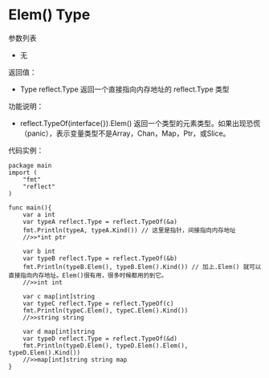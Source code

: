 # Elem() Type

参数列表

- 无

返回值：

- Type reflect.Type 返回一个直接指向内存地址的 reflect.Type 类型

功能说明：

- reflect.TypeOf(interface{}).Elem() 返回一个类型的元素类型。如果出现恐慌（panic），表示变量类型不是Array，Chan，Map，Ptr，或Slice。

代码实例：
	
	package main
	import (
	    "fmt"
	    "reflect"
	)
	
	func main(){
		var a int
		var typeA reflect.Type = reflect.TypeOf(&a)
		fmt.Println(typeA, typeA.Kind()) // 这里是指针，间接指向内存地址
		//>>*int ptr
		
		var b int
		var typeB reflect.Type = reflect.TypeOf(&b)
		fmt.Println(typeB.Elem(), typeB.Elem().Kind()) // 加上.Elem() 就可以直接指向内存地址。Elem()很有用，很多时候都用的到它。
		//>>int int
		
		var c map[int]string
		var typeC reflect.Type = reflect.TypeOf(c)
		fmt.Println(typeC.Elem(), typeC.Elem().Kind())
		//>>string string
		
		var d map[int]string
		var typeD reflect.Type = reflect.TypeOf(&d)
		fmt.Println(typeD.Elem(), typeD.Elem().Elem(), typeD.Elem().Kind())
		//>>map[int]string string map
	}
